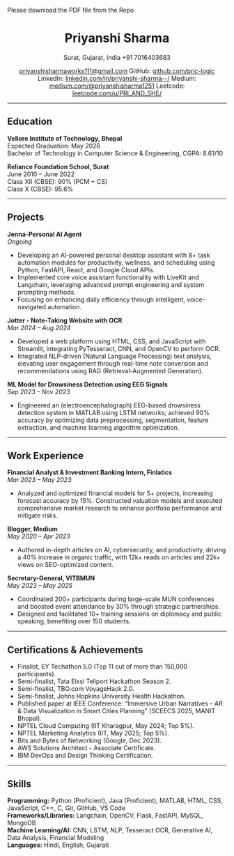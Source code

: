 Please download the PDF file from the Repo

<div align="center">
  <h1><b>Priyanshi Sharma</b></h1>
  Surat, Gujarat, India  
  +91 7016403683  
</div>
  <p align ="center">
  <a href="mailto:priyanshisharmaworks111@gmail.com">priyanshisharmaworks111@gmail.com</a>
  GitHub: <a href="https://github.com/pric-logic">github.com/pric-logic</a>
  LinkedIn: <a href="https://www.linkedin.com/in/priyanshi-sharma--/">linkedin.com/in/priyanshi-sharma--/</a>
  Medium: <a href="http://medium.com/@priyanshisharma1251">medium.com/@priyanshisharma1251</a>
  Leetcode: <a href="https://leetcode.com/u/PRI_AND_SHE/">leetcode.com/u/PRI_AND_SHE/</a>
</p>

---

## Education

**Vellore Institute of Technology, Bhopal**  
Expected Graduation: May 2026  
Bachelor of Technology in Computer Science & Engineering, CGPA: 8.61/10

**Reliance Foundation School, Surat**  
June 2010 – June 2022  
Class XII (CBSE): 90% (PCM + CS)  
Class X (CBSE): 95.6%

---

## Projects

**Jenna-Personal Al Agent**  
*Ongoing*  
- Developing an Al-powered personal desktop assistant with 8+ task automation modules for productivity, wellness, and scheduling using Python, FastAPI, React, and Google Cloud APIs.
- Implemented core voice assistant functionality with LiveKit and Langchain, leveraging advanced prompt engineering and system prompting methods.
- Focusing on enhancing daily efficiency through intelligent, voice-navigated automation.

**Jotter - Note-Taking Website with OCR**  
*Mar 2024 – Aug 2024*  
- Developed a web platform using HTML, CSS, and JavaScript with Streamlit, integrating PyTesseract, CNN, and OpenCV to perform OCR.
- Integrated NLP-driven (Natural Language Processing) text analysis, elevating user engagement through real-time note conversion and recommendations using RAG (Retrieval-Augmented Generation).

**ML Model for Drowsiness Detection using EEG Signals**  
*Sep 2023 – Nov 2023*  
- Engineered an (electroencephalograph) EEG-based drowsiness detection system in MATLAB using LSTM networks; achieved 90% accuracy by optimizing data preprocessing, segmentation, feature extraction, and machine learning algorithm optimization.

---

## Work Experience

**Financial Analyst & Investment Banking Intern, Finlatics**  
*Mar 2023 – May 2023*  
- Analyzed and optimized financial models for 5+ projects, increasing forecast accuracy by 15%. Constructed valuation models and executed comprehensive market research to enhance portfolio performance and mitigate risks.

**Blogger, Medium**  
*May 2020 – Apr 2023*  
- Authored in-depth articles on AI, cybersecurity, and productivity, driving a 40% increase in organic traffic, with 12k+ reads on articles and 22k+ views on SEO-optimized content.

**Secretary-General, VITBMUN**  
*May 2023 – May 2025*  
- Coordinated 200+ participants during large-scale MUN conferences and boosted event attendance by 30% through strategic partnerships.
- Designed and facilitated 10+ training sessions on diplomacy and public speaking, benefiting over 150 students.

---

## Certifications & Achievements

- Finalist, EY Techathon 5.0 (Top 11 out of more than 150,000 participants).
- Semi-finalist, Tata Elxsi Teliport Hackathon Season 2.
- Semi-finalist, TBO.com VoyageHack 2.0.
- Semi-finalist, Johns Hopkins University Health Hackathon.
- Published paper at IEEE Conference: “Immersive Urban Narratives – AR & Data Visualization in Smart Cities Planning" (SCEECS 2025, MANIT Bhopal).
- NPTEL Cloud Computing (IIT Kharagpur, May 2024; Top 5%).
- NPTEL Marketing Analytics (IIT, May 2025; Top 5%).
- Bits and Bytes of Networking (Google, Dec 2023).
- AWS Solutions Architect - Associate Certificate.
- IBM DevOps and Design Thinking Certification.

---

## Skills

**Programming:** Python (Proficient), Java (Proficient), MATLAB, HTML, CSS, JavaScript, C++, C, Git, GitHub, VS Code  
**Frameworks/Libraries:** Langchain, OpenCV, Flask, FastAPI, MySQL, MongoDB  
**Machine Learning/AI:** CNN, LSTM, NLP, Tesseract OCR, Generative AI, Data Analysis, Financial Modeling  
**Languages:** Hindi, English, Gujarati
